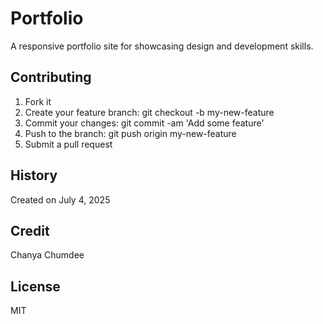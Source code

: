 # Portfolio
A responsive portfolio site for showcasing design and development skills.

## **Contributing**
1. Fork it
2. Create your feature branch: git checkout -b my-new-feature
3. Commit your changes: git commit -am 'Add some feature'
4. Push to the branch: git push origin my-new-feature
5. Submit a pull request 

## **History**
Created on July 4, 2025

## **Credit**
Chanya Chumdee  

## **License**
MIT
